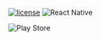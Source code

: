 
[![license](https://img.shields.io/github/license/ctrlaltdev/quakeview-app.svg?style=for-the-badge)](https://github.com/ctrlaltdev/quakeview-app/blob/master/LICENSE)
![React Native](https://img.shields.io/badge/_-RN-61DBFB.svg?style=for-the-badge)

![Play Store](https://img.shields.io/badge/Android-PlayStore-CCCCCC.svg?style=for-the-badge)
